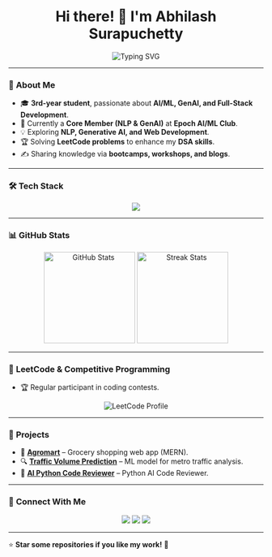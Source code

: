 <h1 align="center">Hi there! 👋 I'm Abhilash Surapuchetty</h1>

<p align="center">
  <img src="https://readme-typing-svg.demolab.com?font=Fira+Code&weight=500&size=22&pause=1000&color=F7F7F7&center=true&width=600&lines=AI+%7C+ML+%7C+MERN+Stack+Developer;Passionate+about+Open+Source;LeetCode+Enthusiast+%7C+Problem+Solver;Building+Cool+Projects+with+Code" alt="Typing SVG" />
</p>

---

### 🚀 **About Me**
- 🎓 **3rd-year student**, passionate about **AI/ML, GenAI, and Full-Stack Development**.
- 🔭 Currently a **Core Member (NLP & GenAI)** at **Epoch AI/ML Club**.
- 💡 Exploring **NLP, Generative AI, and Web Development**.
- 🏆 Solving **LeetCode problems** to enhance my **DSA skills**.
- ✍️ Sharing knowledge via **bootcamps, workshops, and blogs**.

---

### 🛠️ **Tech Stack**
<p align="center">
  <img src="https://skillicons.dev/icons?i=python,tensorflow,pytorch,numpy,pandas,js,react,nodejs,express,mongodb,html,css,git,github,vscode" />
</p>

---

### 📊 **GitHub Stats**
<p align="center">
  <img src="https://github-readme-stats.vercel.app/api?username=AbhilashSurapuchetty&show_icons=true&theme=radical&hide=stars" alt="GitHub Stats" height="180px"/>
  <img src="https://github-readme-streak-stats.herokuapp.com/?user=alash0849&theme=radical" alt="Streak Stats" height="180px"/>
</p>

---

### 🌟 **LeetCode & Competitive Programming**
- 🏆 Regular participant in coding contests.

<p align="center">
  <img src="https://leetcard.jacoblin.cool/alash0849?theme=dark&font=Source%20Code%20Pro&ext=contest" alt="LeetCode Profile">
</p>

---

### 📂 **Projects**
- 🚀 **[Agromart](https://github.com/AbhilashSurapuchetty/E-commerce-Grocery-Website.git)** – Grocery shopping web app (MERN).
- 🔍 **[Traffic Volume Prediction](https://github.com/AbhilashSurapuchetty/Traffic-Volume-Predictor.git)** – ML model for metro traffic analysis.
- 🚀 **[AI Python Code Reviewer](https://ai-code-reviewer-qhdhwqdnjtgi2c7x7rbtpn.streamlit.app/)** – Python AI Code Reviewer.

---

### 🔗 **Connect With Me**
<p align="center">
  <a href="www.linkedin.com/in/abhilash-surapuchetty-baa0a4267"><img src="https://img.shields.io/badge/LinkedIn-blue?style=for-the-badge&logo=linkedin&logoColor=white" /></a>
  <a href="https://github.com/AbhilashSurapuchetty"><img src="https://img.shields.io/badge/GitHub-000?style=for-the-badge&logo=github&logoColor=white" /></a>
  <a href="mailto:alash0849@gmail.com"><img src="https://img.shields.io/badge/Email-red?style=for-the-badge&logo=gmail&logoColor=white" /></a>
</p>

---

⭐ **Star some repositories if you like my work!** 🚀
